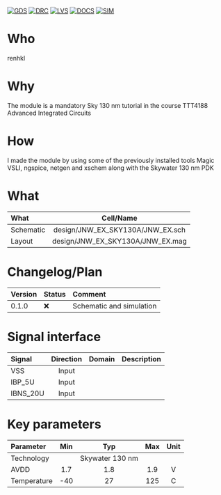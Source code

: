 
[![GDS](../../actions/workflows/gds.yaml/badge.svg)](../../actions/workflows/gds.yaml)
[![DRC](../../actions/workflows/drc.yaml/badge.svg)](../../actions/workflows/drc.yaml)
[![LVS](../../actions/workflows/lvs.yaml/badge.svg)](../../actions/workflows/lvs.yaml)
[![DOCS](../../actions/workflows/docs.yaml/badge.svg)](../../actions/workflows/docs.yaml)
[![SIM](../../actions/workflows/sim.yaml/badge.svg)](../../actions/workflows/sim.yaml)

# Who
renhkl

# Why
The module is a mandatory Sky 130 nm tutorial in the course TTT4188 Advanced Integrated Circuits

# How
I made the module by using some of the previously installed tools Magic VSLI, ngspice, netgen and xschem along with the Skywater 130 nm PDK


# What

| What            |        Cell/Name                 |  
| :--------------- | :--------------------------------: |  
| Schematic       | design/JNW_EX_SKY130A/JNW_EX.sch |  
| Layout          | design/JNW_EX_SKY130A/JNW_EX.mag |  


# Changelog/Plan

| Version | Status  | Comment                  |  
| :-------- | :-------- | :------------------------- |  
|0.1.0    | :x:     | Schematic and simulation |  


# Signal interface

| Signal       | Direction | Domain  | Description     |  
| :------------- | :---------: | :-------: | :---------------- |  
| VSS          | Input     |         |                 |  
| IBP_5U       | Input     |         |                 |  
| IBNS_20U     | Input     |         |                 |  


# Key parameters

| Parameter           | Min     | Typ             | Max     | Unit  |  
| :-------------------- | :-------: | :---------------: | :-------: | :-----: |  
| Technology          |         | Skywater 130 nm |         |       |  
| AVDD                | 1.7     | 1.8             | 1.9     | V     |  
| Temperature         | -40     | 27              | 125     | C     |  
